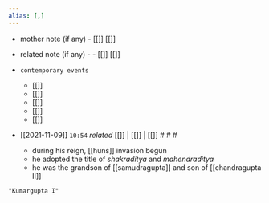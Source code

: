 ```yaml
---
alias: [,]
---
```

- mother note (if any)
		- [[]] [[]]
- related note (if any) -
		- [[]] [[]]
- `contemporary events`
	- [[]]
	- [[]]
	- [[]]
	- [[]]
	- [[]]

- [[2021-11-09]]  `10:54` _related_ [[]] | [[]] | [[]] # # #
	- during his reign, [[huns]] invasion begun
	- he adopted the title of _shakraditya_ and _mahendraditya_
	- he was the grandson of [[samudragupta]] and son of [[chandragupta II]]

```query
"Kumargupta I"
```